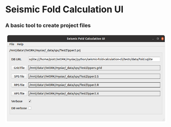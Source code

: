 # Seismic Fold Calculation UI

### A basic tool to create project files

![main windows](doc/app-0.0.1.png)
